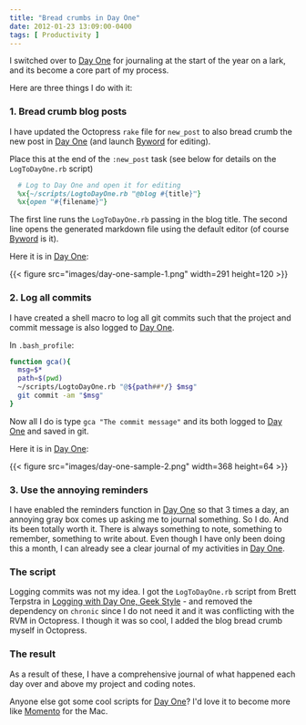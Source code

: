 ```yaml
---
title: "Bread crumbs in Day One"
date: 2012-01-23 13:09:00-0400
tags: [ Productivity ]
---
```


I switched over to [Day One](http://dayoneapp.com/) for journaling at the start of the year on a lark, and its become a core part of my process.

Here are three things I do with it:

### 1. Bread crumb blog posts

I have updated the Octopress `rake` file for `new_post` to also bread crumb the new post in [Day One](http://dayoneapp.com/) (and launch [Byword](http://bywordapp.com/) for editing).

Place this at the end of the `:new_post` task (see below for details on the `LogToDayOne.rb` script)

``` ruby
  # Log to Day One and open it for editing
  %x{~/scripts/LogtoDayOne.rb "@blog #{title}"}
  %x{open "#{filename}"}
```

The first line runs the `LogToDayOne.rb` passing in the blog title. The second line opens the generated markdown file using the default editor (of course [Byword](http://bywordapp.com/) is it).

Here it is in [Day One](http://dayoneapp.com/):

{{< figure src="images/day-one-sample-1.png" width=291 height=120 >}}

### 2. Log all commits

I have created a shell macro to log all git commits such that the project and commit message is also logged to [Day One](http://dayoneapp.com/).

In `.bash_profile`:

``` sh
function gca(){
  msg=$*
  path=$(pwd)
  ~/scripts/LogtoDayOne.rb "@${path##*/} $msg"
  git commit -am "$msg"
}
```

Now all I do is type `gca "The commit message"` and its both logged to [Day One](http://dayoneapp.com/) and saved in git.

Here it is in [Day One](http://dayoneapp.com/):

{{< figure src="images/day-one-sample-2.png" width=368 height=64 >}}

### 3. Use the annoying reminders

I have enabled the reminders function in [Day One](http://dayoneapp.com/) so that 3 times a day, an annoying gray box comes up asking me to journal something. So I do. And its been totally worth it.  There is always something to note, something to remember, something to write about. Even though I have only been doing this a month, I can already see a clear journal of my activities in [Day One](http://dayoneapp.com/).

### The script

Logging commits was not my idea. I got the `LogToDayOne.rb` script from Brett Terpstra in [Logging with Day One, Geek Style](http://brettterpstra.com/logging-with-day-one-geek-style/) - and removed the dependency on `chronic` since I do not need it and it was conflicting with the RVM in Octopress. I though it was so cool, I added the blog bread crumb myself in Octopress.

### The result

As a result of these, I have a comprehensive journal of what happened each day over and above my project and coding notes.

Anyone else got some cool scripts for [Day One](http://dayoneapp.com/)? I'd love it to become more like [Momento](http://www.momentoapp.com/) for the Mac.


